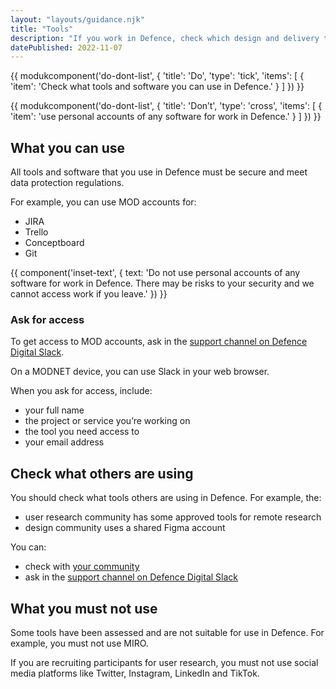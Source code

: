 ```yaml
---
layout: "layouts/guidance.njk"
title: "Tools"
description: "If you work in Defence, check which design and delivery tools you can use."
datePublished: 2022-11-07
---
```




{{ modukcomponent('do-dont-list', {
  'title': 'Do',
  'type': 'tick',
  'items': [
    {
      'item': 'Check what tools and software you can use in Defence.'
    }
  ]
}) }}

{{ modukcomponent('do-dont-list', {
  'title': 'Don’t',
  'type': 'cross',
  'items': [
    {
      'item': 'use personal accounts of any software for work in Defence.'
    }
  ]
}) }}


## What you can use

All tools and software that you use in Defence must be secure and meet data protection regulations. 

For example, you can use MOD accounts for:

- JIRA
- Trello
- Conceptboard
- Git

{{ component('inset-text', {
  text: 'Do not use personal accounts of any software for work in Defence. There may be risks to your security and we cannot access work if you leave.'
}) }}

### Ask for access 

To get access to MOD accounts, ask in the [support channel on Defence Digital Slack](https://defencedigital.slack.com/archives/C02GUNVHBBL). 

On a MODNET device, you can use Slack in your web browser.

When you ask for access, include:

- your full name 
- the project or service you’re working on
- the tool you need access to
- your email address


## Check what others are using

You should check what tools others are using in Defence. For example, the:

- user research community has some approved tools for remote research
- design community uses a shared Figma account

You can: 

- check with [your community](/your-community/)
- ask in the [support channel on Defence Digital Slack](https://defencedigital.slack.com/archives/C02GUNVHBBL)


## What you must not use

Some tools have been assessed and are not suitable for use in Defence. For example, you must not use MIRO.

If you are recruiting participants for user research, you must not use social media platforms like Twitter, Instagram, LinkedIn and TikTok.
